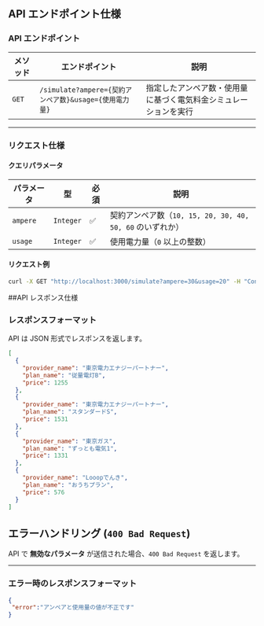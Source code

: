 ## API エンドポイント仕様

### **API エンドポイント**
| メソッド | エンドポイント | 説明 |
|----------|--------------|------|
| `GET`    | `/simulate?ampere={契約アンペア数}&usage={使用電力量}` | 指定したアンペア数・使用量に基づく電気料金シミュレーションを実行 |

---

### **リクエスト仕様**
#### **クエリパラメータ**
| パラメータ | 型 | 必須 | 説明 |
|------------|----|------|------|
| `ampere`   | `Integer` | ✅ | 契約アンペア数（`10, 15, 20, 30, 40, 50, 60` のいずれか） |
| `usage`    | `Integer` | ✅ | 使用電力量（`0` 以上の整数） |

#### **リクエスト例**
```bash
curl -X GET "http://localhost:3000/simulate?ampere=30&usage=20" -H "Content-Type: application/json"
```

##API レスポンス仕様

### **レスポンスフォーマット**
API は JSON 形式でレスポンスを返します。

```json
[
  {
    "provider_name": "東京電力エナジーパートナー",
    "plan_name": "従量電灯B",
    "price": 1255
  },
  {
    "provider_name": "東京電力エナジーパートナー",
    "plan_name": "スタンダードS",
    "price": 1531
  },
  {
    "provider_name": "東京ガス",
    "plan_name": "ずっとも電気1",
    "price": 1331
  },
  {
    "provider_name": "Looopでんき",
    "plan_name": "おうちプラン",
    "price": 576
  }
]
```

## エラーハンドリング (`400 Bad Request`)

API で **無効なパラメータ** が送信された場合、`400 Bad Request` を返します。

---

### **エラー時のレスポンスフォーマット**
```json
{
 "error":"アンペアと使用量の値が不正です"
}

```